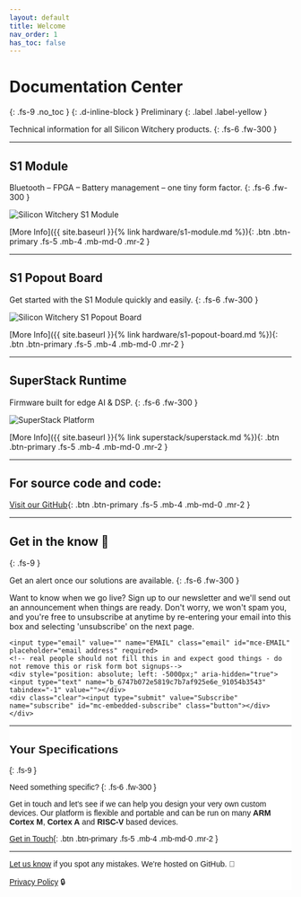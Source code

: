 ```yaml
---
layout: default
title: Welcome
nav_order: 1
has_toc: false
---
```


# Documentation Center
{: .fs-9 .no_toc }
{: .d-inline-block }
Preliminary
{: .label .label-yellow }

Technical information for all Silicon Witchery products.
{: .fs-6 .fw-300 }

---

## S1 Module

Bluetooth – FPGA – Battery management – one tiny form factor.
{: .fs-6 .fw-300 }

![Silicon Witchery S1 Module]()

[More Info]({{ site.baseurl }}{% link hardware/s1-module.md %}){: .btn .btn-primary .fs-5 .mb-4 .mb-md-0 .mr-2 }

---

## S1 Popout Board

Get started with the S1 Module quickly and easily.
{: .fs-6 .fw-300 }

![Silicon Witchery S1 Popout Board]()

[More Info]({{ site.baseurl }}{% link hardware/s1-popout-board.md %}){: .btn .btn-primary .fs-5 .mb-4 .mb-md-0 .mr-2 }

---

## SuperStack Runtime

Firmware built for edge AI & DSP.
{: .fs-6 .fw-300 }

![SuperStack Platform]()

[More Info]({{ site.baseurl }}{% link superstack/superstack.md %}){: .btn .btn-primary .fs-5 .mb-4 .mb-md-0 .mr-2 }

---

## For source code and code:

[Visit our GitHub](https://github.com/siliconwitchery){: .btn .btn-primary .fs-5 .mb-4 .mb-md-0 .mr-2 }

---

## Get in the know 💌
{: .fs-9 }

Get an alert once our solutions are available.
{: .fs-6 .fw-300 }

Want to know when we go live? Sign up to our newsletter and we'll send out an announcement when things are ready. Don't worry, we won't spam you, and you're free to unsubscribe at anytime by re-entering your email into this box and selecting 'unsubscribe' on the next page.

<!-- Begin Mailchimp Signup Form -->
<link href="//cdn-images.mailchimp.com/embedcode/horizontal-slim-10_7.css" rel="stylesheet" type="text/css">
<style type="text/css">
	#mc_embed_signup{background:#fff; clear:left; font:14px Helvetica,Arial,sans-serif; width:100%;}
	/* Add your own Mailchimp form style overrides in your site stylesheet or in this style block.
	   We recommend moving this block and the preceding CSS link to the HEAD of your HTML file. */
</style>
<div id="mc_embed_signup">
<form action="https://siliconwitchery.us10.list-manage.com/subscribe/post?u=6747b072e5819c7b7af925e6e&amp;id=91054b3543" method="post" id="mc-embedded-subscribe-form" name="mc-embedded-subscribe-form" class="validate" target="_blank" novalidate>
    <div id="mc_embed_signup_scroll">

	<input type="email" value="" name="EMAIL" class="email" id="mce-EMAIL" placeholder="email address" required>
	<!-- real people should not fill this in and expect good things - do not remove this or risk form bot signups-->
	<div style="position: absolute; left: -5000px;" aria-hidden="true"><input type="text" name="b_6747b072e5819c7b7af925e6e_91054b3543" tabindex="-1" value=""></div>
	<div class="clear"><input type="submit" value="Subscribe" name="subscribe" id="mc-embedded-subscribe" class="button"></div>
	</div>
</form>
</div>

<!--End mc_embed_signup-->

---

## Your Specifications
{: .fs-9 }

Need something specific?
{: .fs-6 .fw-300 }

Get in touch and let's see if we can help you design your very own custom devices. Our platform is flexible and portable and can be run on many **ARM Cortex M**, **Cortex A** and **RISC-V** based devices.

[Get in Touch](mailto:info@siliconwitchery.com?subject=Hello!){: .btn .btn-primary .fs-5 .mb-4 .mb-md-0 .mr-2 }

---

[Let us know](https://github.com/siliconwitchery/docs/issues) if you spot any mistakes. We're hosted on GitHub. 📝

[Privacy Policy](https://github.com/siliconwitchery/website#privacy-policy) 🔒